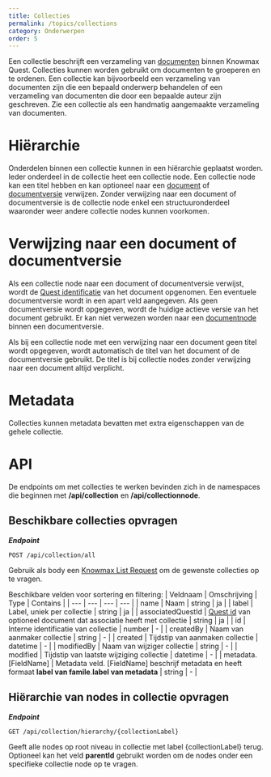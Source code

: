 ```yaml
---
title: Collecties
permalink: /topics/collections
category: Onderwerpen
order: 5
---
```


Een collectie beschrijft een verzameling van [documenten](/topics/document-structure) binnen Knowmax Quest. Collecties kunnen worden gebruikt om documenten te groeperen en te ordenen. Een collectie kan bijvoorbeeld een verzameling van documenten zijn die een bepaald onderwerp behandelen of een verzameling van documenten die door een bepaalde auteur zijn geschreven. Zie een collectie als een handmatig aangemaakte verzameling van documenten. 

# Hiërarchie
Onderdelen binnen een collectie kunnen in een hiërarchie geplaatst worden. Ieder onderdeel in de collectie heet een collectie node. Een collectie node kan een titel hebben en kan optioneel naar een [document](/topics/document-structure) of [documentversie](/topics/document-structure) verwijzen. Zonder verwijzing naar een document of documentversie is de collectie node enkel een structuuronderdeel waaronder weer andere collectie nodes kunnen voorkomen.

# Verwijzing naar een document of documentversie
Als een collectie node naar een document of documentversie verwijst, wordt de [Quest identificatie](/quest-id) van het document opgenomen. Een eventuele documentversie wordt in een apart veld aangegeven. Als geen documentversie wordt opgegeven, wordt de huidige actieve versie van het document gebruikt. Er kan niet verwezen worden naar een [documentnode](/topics/document-structure) binnen een documentversie.

Als bij een collectie node met een verwijzing naar een document geen titel wordt opgegeven, wordt automatisch de titel van het document of de documentversie gebruikt. De titel is bij collectie nodes zonder verwijzing naar een document altijd verplicht.

# Metadata
Collecties kunnen metadata bevatten met extra eigenschappen van de gehele collectie.

# API
De endpoints om met collecties te werken bevinden zich in de namespaces die beginnen met **/api/collection** en **/api/collectionnode**.

## Beschikbare collecties opvragen
***Endpoint***
```
POST /api/collection/all
```

Gebruik als body een [Knowmax List Request](/topics/knowmax-list-request) om de gewenste collecties op te vragen.

Beschikbare velden voor sortering en filtering:
| Veldnaam | Omschrijving | Type | Contains |
| --- | --- | --- | --- |
| name | Naam | string | ja |
| label | Label, uniek per collectie | string | ja |
| associatedQuestId | [Quest id](/concepts/quest-id) van optioneel document dat associatie heeft met collectie | string | ja |
| id | Interne identificatie van collectie | number | - |
| createdBy | Naam van aanmaker collectie | string | - |
| created | Tijdstip van aanmaken collectie | datetime | - |
| modifiedBy | Naam van wijziger collectie | string | - |
| modified | Tijdstip van laatste wijziging collectie | datetime | - |
| metadata.[FieldName] | Metadata veld. [FieldName] beschrijf metadata en heeft formaat **label van famile**.**label van metadata** | string | - |

## Hiërarchie van nodes in collectie opvragen

***Endpoint***
```
GET /api/collection/hierarchy/{collectionLabel}
```

Geeft alle nodes op root niveau in collectie met label {collectionLabel} terug. Optioneel kan het veld **parentId** gebruikt worden om de nodes onder een specifieke collectie node op te vragen. 
